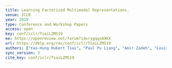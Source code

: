 ```yaml
---
title: Learning Factorized Multimodal Representations.
venue: ICLR
year: 2019
type: Conference and Workshop Papers
access: open
key: conf/iclr/TsaiLZMS19
ee: https://openreview.net/forum?id=rygqqsA9KX
url: https://dblp.org/rec/conf/iclr/TsaiLZMS19
authors: ["Yao-Hung Hubert Tsai", "Paul Pu Liang", "Amir Zadeh", "Louis-Philippe Morency", "Ruslan Salakhutdinov"]
sync_version: 3
cite_key: conf/iclr/TsaiLZMS19
---
```

